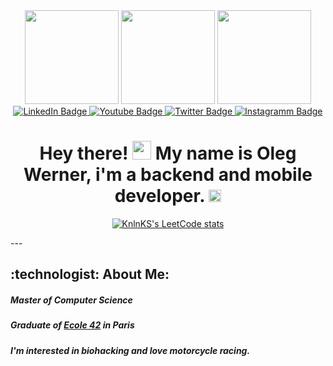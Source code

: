 <div id="header" align="center">
  <img src = "https://media.giphy.com/media/ksE9feSa2b4V2GYwY4/giphy.gif" width="150"/>
  <img src="https://media.giphy.com/media/XHFmDF04QhC3VoZ2Aq/giphy.gif" width="150"/>
  <img src = "https://media.giphy.com/media/ksE9feSa2b4V2GYwY4/giphy.gif" width="150"/>
  
  <div id="badges">
  <a href="ya.ru">
  <img src="https://img.shields.io/badge/LinkedIn-blue?style=for-the-badge&logo=linkedin&logoColor=white" alt="LinkedIn Badge"/>
  </a>
  <a href="ya.ru">
  <img src="https://img.shields.io/badge/YouTube-red?style=for-the-badge&logo=youtube&logoColor=white" alt="Youtube Badge"/>
  </a>
  <a href="ya.ru">
  <img src="https://img.shields.io/badge/Twitter-blue?style=for-the-badge&logo=twitter&logoColor=white" alt="Twitter Badge"/>
  </a>
  <a href="ya.ru">
  <img src="https://img.shields.io/badge/Instagram-E4405F?style=for-the-badge&logo=instagram&logoColor=white" alt="Instagramm Badge"/>
  </a>
</div>
<img src="https://komarev.com/ghpvc/?username=Surearty&style=flat-square&color=blue" alt=""/>
<h1>
  Hey there!
  <img src="https://media.giphy.com/media/hvRJCLFzcasrR4ia7z/giphy.gif" width="30px"/>
  My name is Oleg Werner, i'm a backend and mobile developer.
  <img src="https://media.giphy.com/media/tV5qjZsXMS4ReNCnY2/giphy.gif" width="20px"/>
</h1>

  [![KnlnKS's LeetCode stats](https://leetcode-stats-six.vercel.app/api?username=Metrixim)](https://github.com/Surearty/github-readme)

</div>
---

<h2>
:technologist: About Me:
 </h2>

  <h5>Master of Computer Science</h5>
  <h5>Graduate of <a href ="https://42.fr/en/homepage/">Ecole 42</a> in Paris</h5>
  <h5>I'm interested in biohacking and love motorcycle racing.</h5>


<!--
**Surearty/Surearty** is a ✨ _special_ ✨ repository because its `README.md` (this file) appears on your GitHub profile.

Here are some ideas to get you started:

- 🔭 I’m currently working on ...
- 🌱 I’m currently learning ...
- 👯 I’m looking to collaborate on ...
- 🤔 I’m looking for help with ...
- 💬 Ask me about ...
- 📫 How to reach me: ...
- 😄 Pronouns: ...
- ⚡ Fun fact: ...
-->
